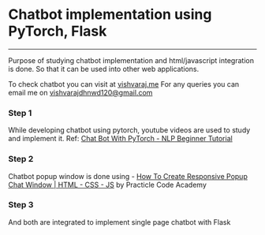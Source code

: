 # Chatbot implementation using PyTorch, Flask

-----
Purpose of studying chatbot implementation and html/javascript integration is done. So that it can be used into other web applications.

To check chatbot you can visit at [vishvaraj.me](http://www.vishvaraj.me)
For any queries you can email me on vishvarajdhnwd120@gmail.com
### Step 1
While developing chatbot using pytorch, youtube videos are used to study and implement it.
Ref: [Chat Bot With PyTorch - NLP Beginner Tutorial](https://www.youtube.com/watch?v=RpWeNzfSUHw&list=PLqnslRFeH2UrFW4AUgn-eY37qOAWQpJyg)

### Step 2

Chatbot popup window is done using - [How To Create Responsive Popup Chat Window | HTML - CSS - JS](https://www.youtube.com/watch?v=C3JKS3a4R5Y) by Practicle Code Academy


### Step 3
And both are integrated to implement single page chatbot with Flask
